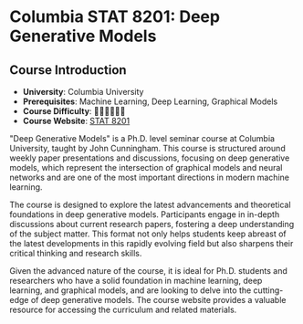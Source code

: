 # Columbia STAT 8201: Deep Generative Models

## Course Introduction

- **University**: Columbia University
- **Prerequisites**: Machine Learning, Deep Learning, Graphical Models
- **Course Difficulty**: 🌟🌟🌟🌟🌟🌟
- **Course Website**: [STAT 8201](http://stat.columbia.edu/~cunningham/teaching/GR8201/)

"Deep Generative Models" is a Ph.D. level seminar course at Columbia University, taught by John Cunningham. This course is structured around weekly paper presentations and discussions, focusing on deep generative models, which represent the intersection of graphical models and neural networks and are one of the most important directions in modern machine learning.

The course is designed to explore the latest advancements and theoretical foundations in deep generative models. Participants engage in in-depth discussions about current research papers, fostering a deep understanding of the subject matter. This format not only helps students keep abreast of the latest developments in this rapidly evolving field but also sharpens their critical thinking and research skills.

Given the advanced nature of the course, it is ideal for Ph.D. students and researchers who have a solid foundation in machine learning, deep learning, and graphical models, and are looking to delve into the cutting-edge of deep generative models. The course website provides a valuable resource for accessing the curriculum and related materials.